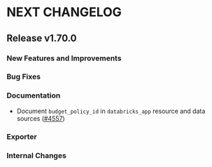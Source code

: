 # NEXT CHANGELOG

## Release v1.70.0

### New Features and Improvements

### Bug Fixes

### Documentation

 * Document `budget_policy_id` in `databricks_app` resource and data sources ([#4557](https://github.com/databricks/terraform-provider-databricks/pull/4557))

### Exporter

### Internal Changes
